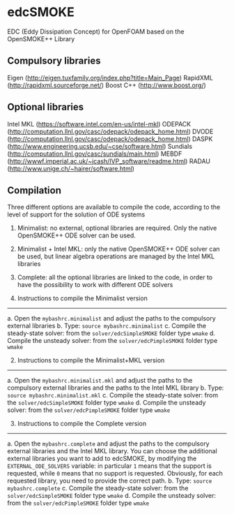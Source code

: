 edcSMOKE
========

EDC (Eddy Dissipation Concept) for OpenFOAM based on the OpenSMOKE++ Library

Compulsory libraries
--------------------
Eigen (http://eigen.tuxfamily.org/index.php?title=Main_Page)
RapidXML (http://rapidxml.sourceforge.net/)
Boost C++ (http://www.boost.org/)

Optional libraries
------------------
Intel MKL (https://software.intel.com/en-us/intel-mkl)
ODEPACK (http://computation.llnl.gov/casc/odepack/odepack_home.html)
DVODE (http://computation.llnl.gov/casc/odepack/odepack_home.html)
DASPK (http://www.engineering.ucsb.edu/~cse/software.html)
Sundials (http://computation.llnl.gov/casc/sundials/main.html)
MEBDF (http://wwwf.imperial.ac.uk/~jcash/IVP_software/readme.html)
RADAU (http://www.unige.ch/~hairer/software.html)

Compilation
-----------
Three different options are available to compile the code, according to the level of support for the solution of ODE systems
1. Minimalist: no external, optional libraries are required. Only the native OpenSMOKE++ ODE solver can be used.
2. Minimalist + Intel MKL: only the native OpenSMOKE++ ODE solver can be used, but linear algebra operations are managed by the Intel MKL libraries
3. Complete: all the optional libraries are linked to the code, in order to have the possibility to work with different ODE solvers

1. Instructions to compile the Minimalist version
----------------------------------------------
a. Open the `mybashrc.minimalist` and adjust the paths to the compulsory external libraries
b. Type: `source mybashrc.minimalist`
c. Compile the steady-state solver: from the `solver/edcSimpleSMOKE` folder type `wmake`
d. Compile the unsteady solver: from the `solver/edcPimpleSMOKE` folder type `wmake`

2. Instructions to compile the Minimalist+MKL version
-----------------------------------------------------
a. Open the `mybashrc.minimalist.mkl` and adjust the paths to the compulsory external libraries and the paths to the Intel MKL library
b. Type: `source mybashrc.minimalist.mkl`
c. Compile the steady-state solver: from the `solver/edcSimpleSMOKE` folder type `wmake`
d. Compile the unsteady solver: from the `solver/edcPimpleSMOKE` folder type `wmake`

3. Instructions to compile the Complete version
-----------------------------------------------------
a. Open the `mybashrc.complete` and adjust the paths to the compulsory external libraries and the Intel MKL library. You can choose the additional external libraries you want to add to edcSMOKE, by modifying the `EXTERNAL_ODE_SOLVERS` variable: in particular `1` means that the support is requested, while `0` means that no support is requested. Obviously, for each requested library, you need to provide the correct path.
b. Type: `source mybashrc.complete`
c. Compile the steady-state solver: from the `solver/edcSimpleSMOKE` folder type `wmake`
d. Compile the unsteady solver: from the `solver/edcPimpleSMOKE` folder type `wmake`


